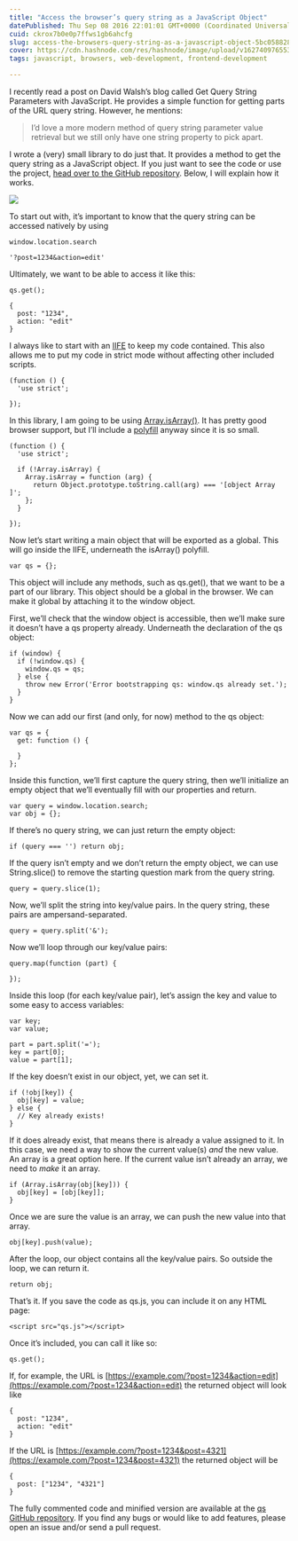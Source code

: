 ```yaml
---
title: "Access the browser’s query string as a JavaScript Object"
datePublished: Thu Sep 08 2016 22:01:01 GMT+0000 (Coordinated Universal Time)
cuid: ckrox7b0e0p7ffws1gb6ahcfg
slug: access-the-browsers-query-string-as-a-javascript-object-5bc058828241
cover: https://cdn.hashnode.com/res/hashnode/image/upload/v1627409765534/CMR8H17zH.jpeg
tags: javascript, browsers, web-development, frontend-development

---
```



I recently read a post on David Walsh’s blog called Get Query String Parameters with JavaScript. He provides a simple function for getting parts of the URL query string. However, he mentions:
> I’d love a more modern method of query string parameter value retrieval but we still only have one string property to pick apart.

I wrote a (very) small library to do just that. It provides a method to get the query string as a JavaScript object. If you just want to see the code or use the project, [head over to the GitHub repository](https://github.com/travishorn/qs). Below, I will explain how it works.

![](https://cdn.hashnode.com/res/hashnode/image/upload/v1627409763354/cz-U31wiS.jpeg)

To start out with, it’s important to know that the query string can be accessed natively by using

```
window.location.search

'?post=1234&action=edit'
```


Ultimately, we want to be able to access it like this:

```
qs.get();

{
  post: "1234",
  action: "edit"
}
```


I always like to start with an [IIFE](http://benalman.com/news/2010/11/immediately-invoked-function-expression/) to keep my code contained. This also allows me to put my code in strict mode without affecting other included scripts.

```
(function () {
  'use strict';

});
```


In this library, I am going to be using [Array.isArray()](https://developer.mozilla.org/en-US/docs/Web/JavaScript/Reference/Global_Objects/Array/isArray). It has pretty good browser support, but I’ll include a [polyfill](https://remysharp.com/2010/10/08/what-is-a-polyfill) anyway since it is so small.

```
(function () {
  'use strict';

  if (!Array.isArray) {
    Array.isArray = function (arg) {
      return Object.prototype.toString.call(arg) === '[object Array ]';
    };
  }

});
```


Now let’s start writing a main object that will be exported as a global. This will go inside the IIFE, underneath the isArray() polyfill.

```
var qs = {};
```


This object will include any methods, such as qs.get(), that we want to be a part of our library. This object should be a global in the browser. We can make it global by attaching it to the window object.

First, we’ll check that the window object is accessible, then we’ll make sure it doesn’t have a qs property already. Underneath the declaration of the qs object:

```
if (window) {
  if (!window.qs) {
    window.qs = qs;
  } else {
    throw new Error('Error bootstrapping qs: window.qs already set.');
  }
}
```


Now we can add our first (and only, for now) method to the qs object:

```
var qs = {
  get: function () {

  }
};
```


Inside this function, we’ll first capture the query string, then we’ll initialize an empty object that we’ll eventually fill with our properties and return.

```
var query = window.location.search;
var obj = {};
```


If there’s no query string, we can just return the empty object:

```
if (query === '') return obj;
```


If the query isn’t empty and we don’t return the empty object, we can use String.slice() to remove the starting question mark from the query string.

```
query = query.slice(1);
```


Now, we’ll split the string into key/value pairs. In the query string, these pairs are ampersand-separated.

```
query = query.split('&');
```


Now we’ll loop through our key/value pairs:

```
query.map(function (part) {

});
```


Inside this loop (for each key/value pair), let’s assign the key and value to some easy to access variables:

```
var key;
var value;

part = part.split('=');
key = part[0];
value = part[1];
```


If the key doesn’t exist in our object, yet, we can set it.

```
if (!obj[key]) {
  obj[key] = value;
} else {
  // Key already exists!
}
```


If it does already exist, that means there is already a value assigned to it. In this case, we need a way to show the current value(s) *and* the new value. An array is a great option here. If the current value isn’t already an array, we need to *make* it an array.

```
if (Array.isArray(obj[key])) {
  obj[key] = [obj[key]];
}
```


Once we are sure the value is an array, we can push the new value into that array.

```
obj[key].push(value);
```


After the loop, our object contains all the key/value pairs. So outside the loop, we can return it.

```
return obj;
```


That’s it. If you save the code as qs.js, you can include it on any HTML page:

```
<script src="qs.js"></script>
```


Once it’s included, you can call it like so:

```
qs.get();
```


If, for example, the URL is [https://example.com/?post=1234&action=edit](https://example.com/?post=1234&action=edit) the returned object will look like

```
{
  post: "1234",
  action: "edit"
}
```


If the URL is [https://example.com/?post=1234&post=4321](https://example.com/?post=1234&post=4321) the returned object will be

```
{
  post: ["1234", "4321"]
}
```


The fully commented code and minified version are available at the [qs GitHub repository](https://github.com/travishorn/qs). If you find any bugs or would like to add features, please open an issue and/or send a pull request.